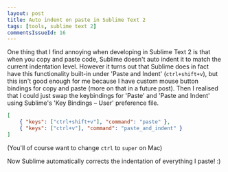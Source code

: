 ```yaml
---
layout: post
title: Auto indent on paste in Sublime Text 2
tags: [tools, sublime text 2]
commentsIssueId: 16
---
```


One thing that I find annoying when developing in Sublime Text 2 is that when you copy and paste code, Sublime doesn't auto indent it to match the current indentation level. However it turns out that Sublime does in fact have this functionality built-in under 'Paste and Indent' (`ctrl+shift+v`), but this isn't good enough for me because I have custom mouse button bindings for copy and paste (more on that in a future post). Then I realised that I could just swap the keybindings for 'Paste' and 'Paste and Indent' using Sublime's 'Key Bindings – User' preference file.

```json
[
    { "keys": ["ctrl+shift+v"], "command": "paste" },
    { "keys": ["ctrl+v"], "command": "paste_and_indent" }
]
```
(You'll of course want to change `ctrl` to `super` on Mac)

Now Sublime automatically corrects the indentation of everything I paste! :)
